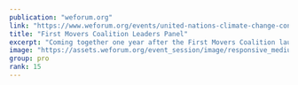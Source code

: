 ```yaml
---
publication: "weforum.org"
link: "https://www.weforum.org/events/united-nations-climate-change-conference-cop27-2022/sessions/first-movers-coalition-leaders-panel"
title: "First Movers Coalition Leaders Panel"
excerpt: "Coming together one year after the First Movers Coalition launch at COP27, Secretary John Kerry and Børge Brende, President, World Economic Forum, will share exciting announcements on the progress tha"
image: "https://assets.weforum.org/event_session/image/responsive_medium_UZ2yhZLAaZrumm-0QUfSrwYYUdP7hTDXWTU-ShrFMyA.png"
group: pro
rank: 15
---
```

